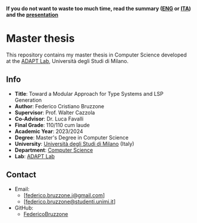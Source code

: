 **If you do not want to waste too much time, read the summary ([ENG](https://github.com/FedericoBruzzone/master-thesis/blob/main/summary/summary-eng.pdf) or [ITA](https://github.com/FedericoBruzzone/master-thesis/blob/main/summary/summary-ita.pdf)) and the [presentation](https://github.com/FedericoBruzzone/master-thesis/blob/main/presentation/presentation.pdf)**

# Master thesis

This repository contains my master thesis in Computer Science developed at the [ADAPT Lab](https://cazzola.di.unimi.it/adapt-lab.html), Università degli Studi di Milano.

## Info

- **Title**: Toward a Modular Approach for Type Systems and LSP Generation
- **Author**: Federico Cristiano Bruzzone
- **Supervisor**: Prof. Walter Cazzola
- **Co-Advisor**: Dr. Luca Favalli
- **Final Grade**: 110/110 cum laude
- **Academic Year**: 2023/2024
- **Degree**: Master's Degree in Computer Science
- **University**: [Università degli Studi di Milano](https://www.unimi.it/en) (Italy)
- **Department**: [Computer Science](https://www.unimi.it/en/education/master-programme/computer-science-master)
- **Lab**: [ADAPT Lab](https://di.unimi.it/it/ricerca/risorse-e-luoghi-della-ricerca/laboratori-di-ricerca/adapt-lab)

## Contact

- Email:
  - [federico.bruzzone.i@gmail.com]
  - [federico.bruzzone@studenti.unimi.it]
- GitHub:
  - [FedericoBruzzone](https://github.com/FedericoBruzzone)
